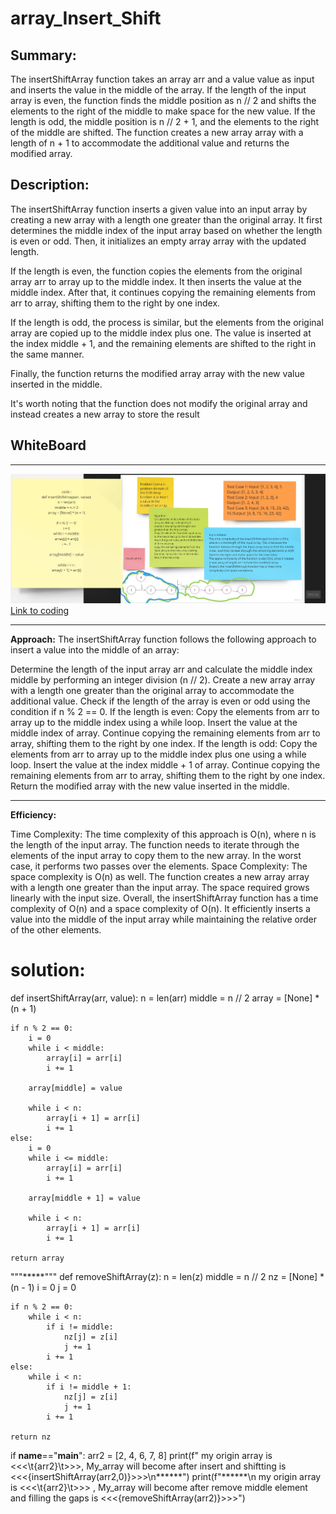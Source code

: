 # array_Insert_Shift
## Summary:
The insertShiftArray function takes an array arr and a value value as input and inserts the value in the middle of the array. If the length of the input array is even, the function finds the middle position as n // 2 and shifts the elements to the right of the middle to make space for the new value. If the length is odd, the middle position is n // 2 + 1, and the elements to the right of the middle are shifted. The function creates a new array array with a length of n + 1 to accommodate the additional value and returns the modified array.

## Description:
The insertShiftArray function inserts a given value into an input array by creating a new array with a length one greater than the original array. It first determines the middle index of the input array based on whether the length is even or odd. Then, it initializes an empty array array with the updated length.

If the length is even, the function copies the elements from the original array arr to array up to the middle index. It then inserts the value at the middle index. After that, it continues copying the remaining elements from arr to array, shifting them to the right by one index.

If the length is odd, the process is similar, but the elements from the original array are copied up to the middle index plus one. The value is inserted at the index middle + 1, and the remaining elements are shifted to the right in the same manner.

Finally, the function returns the modified array array with the new value inserted in the middle.

It's worth noting that the function does not modify the original array and instead creates a new array to store the result
## WhiteBoard 
***********
![](ins.jpg)
[Link to coding](.py)


*****
**Approach:**
The insertShiftArray function follows the following approach to insert a value into the middle of an array:

Determine the length of the input array arr and calculate the middle index middle by performing an integer division (n // 2).
Create a new array array with a length one greater than the original array to accommodate the additional value.
Check if the length of the array is even or odd using the condition if n % 2 == 0.
If the length is even:
Copy the elements from arr to array up to the middle index using a while loop.
Insert the value at the middle index of array.
Continue copying the remaining elements from arr to array, shifting them to the right by one index.
If the length is odd:
Copy the elements from arr to array up to the middle index plus one using a while loop.
Insert the value at the index middle + 1 of array.
Continue copying the remaining elements from arr to array, shifting them to the right by one index.
Return the modified array with the new value inserted in the middle.
****
**Efficiency:**

Time Complexity: The time complexity of this approach is O(n), where n is the length of the input array. The function needs to iterate through the elements of the input array to copy them to the new array. In the worst case, it performs two passes over the elements.
Space Complexity: The space complexity is O(n) as well. The function creates a new array array with a length one greater than the input array. The space required grows linearly with the input size.
Overall, the insertShiftArray function has a time complexity of O(n) and a space complexity of O(n). It efficiently inserts a value into the middle of the input array while maintaining the relative order of the other elements.

# solution:
def insertShiftArray(arr, value):
    n = len(arr)
    middle = n // 2
    array = [None] * (n + 1)
    
    if n % 2 == 0:
        i = 0
        while i < middle:
            array[i] = arr[i]
            i += 1
        
        array[middle] = value
        
        while i < n:
            array[i + 1] = arr[i]
            i += 1
    else:
        i = 0
        while i <= middle:
            array[i] = arr[i]
            i += 1
        
        array[middle + 1] = value
        
        while i < n:
            array[i + 1] = arr[i]
            i += 1
    
    return array

"""*****"""
def removeShiftArray(z):
    n = len(z)
    middle = n // 2
    nz = [None] * (n - 1)
    i = 0
    j = 0

    if n % 2 == 0:
        while i < n:
            if i != middle:
                nz[j] = z[i]
                j += 1
            i += 1
    else:
        while i < n:
            if i != middle + 1:
                nz[j] = z[i]
                j += 1
            i += 1
    
    return nz

if __name__=="__main__":
   arr2 = [2, 4, 6, 7, 8]
   print(f" my origin array is <<<\t{arr2}\t>>>, My_array will become after insert and shiftting is <<<{insertShiftArray(arr2,0)}>>>\n******")
   print(f"******\n my origin array is <<<\t{arr2}\t>>> , My_array will become after remove middle element and filling the gaps is <<<{removeShiftArray(arr2)}>>>")

 




